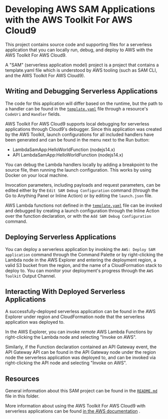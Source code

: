 # Developing AWS SAM Applications with the AWS Toolkit For AWS Cloud9

This project contains source code and supporting files for a serverless application that you can locally run, debug, and deploy to AWS with the AWS Toolkit For AWS Cloud9.

A "SAM" (serverless application model) project is a project that contains a template.yaml file which is understood by AWS tooling (such as SAM CLI, and the AWS Toolkit For AWS Cloud9).

## Writing and Debugging Serverless Applications

The code for this application will differ based on the runtime, but the path to a handler can be found in the [`template.yaml`](./template.yaml) file through a resource's `CodeUri` and `Handler` fields.

AWS Toolkit For AWS Cloud9 supports local debugging for serverless applications through Cloud9's debugger. Since this application was created by the AWS Toolkit, launch configurations for all included handlers have been generated and can be found in the menu next to the Run button:

* LambdaSamApp:HelloWorldFunction (nodejs14.x)
* API LambdaSamApp:HelloWorldFunction (nodejs14.x)

You can debug the Lambda handlers locally by adding a breakpoint to the source file, then running the launch configuration. This works by using Docker on your local machine.

Invocation parameters, including payloads and request parameters, can be edited either by the `Edit SAM Debug Configuration` command (through the Go to Anything Panel or Inline Action) or by editing the `launch.json` file.

AWS Lambda functions not defined in the [`template.yaml`](./template.yaml) file can be invoked and debugged by creating a launch configuration through the Inline Action over the function declaration, or with the `Add SAM Debug Configuration` command.

## Deploying Serverless Applications

You can deploy a serverless application by invoking the `AWS: Deploy SAM application` command through the Command Palette or by right-clicking the Lambda node in the AWS Explorer and entering the deployment region, a valid S3 bucket from the region, and the name of a CloudFormation stack to deploy to. You can monitor your deployment's progress through the `AWS Toolkit` Output Channel.

## Interacting With Deployed Serverless Applications

A successfully-deployed serverless application can be found in the AWS Explorer under region and CloudFormation node that the serverless application was deployed to.

In the AWS Explorer, you can invoke _remote_ AWS Lambda Functions by right-clicking the Lambda node and selecting "Invoke on AWS".

Similarly, if the Function declaration contained an API Gateway event, the API Gateway API can be found in the API Gateway node under the region node the serverless application was deployed to, and can be invoked via right-clicking the API node and selecting "Invoke on AWS".

## Resources

General information about this SAM project can be found in the [`README.md`](./README.md) file in this folder.

More information about using the AWS Toolkit For AWS Cloud9 with serverless applications can be found [in the AWS documentation](https://docs.aws.amazon.com/cloud9/latest/user-guide/serverless-apps-toolkit.html) .
